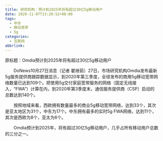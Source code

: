 ```yaml
---
title: 研究机构：预计到2025年将有超过30亿5g移动用户
date: 2020-11-07T13:20:52+08:00
tags:
  - 中东
  - 移动宽带
  - 5g
categories:
  - 互联网
abbrlink:
---
```


原标题：Omdia预计到2025年将有超过30亿5g移动用户

　　DoNews10月27日消息（记者 翟继茹）27日，市场研究机构Omdia发布最新5g服务提供商跟踪数据显示，到2020年第三季度，全球发布的商用5g移动宽带网络数量已达到109个。把使用5g交付家庭宽带服务的网络（固定无线接入，“FWA”）计算在内，到2020年第3季度末，通信服务提供商（CSP）启动的总数达到140个。

　　按照地域来看，西欧拥有数量最多的商业5g移动宽带网络，达到33个，其次是亚太地区为31个，中东为17个。中东拥有最多的实时5g FWA网络，达到11个，其次是西欧为8个，亚太为6个。

　　Omdia预计到2025年，将有超过30亿5g移动用户，几乎占所有移动用户总数的三分之一。